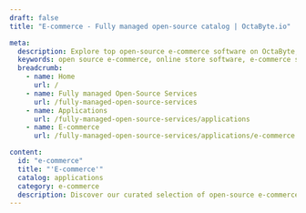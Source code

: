 ```yaml
---
draft: false
title: "E-commerce - Fully managed open-source catalog | OctaByte.io"

meta:
  description: Explore top open-source e-commerce software on OctaByte, with full setup, support, and maintenance to streamline your online store's success.
  keywords: open source e-commerce, online store software, e-commerce solutions, OctaByte, e-commerce platform, software installation, e-commerce support, e-commerce updates, online retail software, e-commerce maintenance
  breadcrumb:
    - name: Home
      url: /
    - name: Fully managed Open-Source Services
      url: /fully-managed-open-source-services
    - name: Applications
      url: /fully-managed-open-source-services/applications
    - name: E-commerce
      url: /fully-managed-open-source-services/applications/e-commerce

content:
  id: "e-commerce"
  title: "'E-commerce'"
  catalog: applications
  category: e-commerce
  description: Discover our curated selection of open-source e-commerce software on OctaByte, designed to empower your online retail business. Whether you're just starting or scaling up, we offer a variety of robust platforms that are customizable to meet your specific needs. With OctaByte, we handle the entire setup process, including installation, backups, software updates, ongoing support, and maintenance, ensuring your e-commerce site runs smoothly and efficiently. Let us take care of the technical aspects so you can focus on growing your business.
---
```

